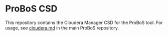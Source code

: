 # ProBoS CSD

This repository contains the Cloudera Manager CSD for the ProBoS tool. For usage, see [cloudera.md](https://github.com/probos-pbs/probos/blob/master/cloudera.md) in the main ProBoS repository.

